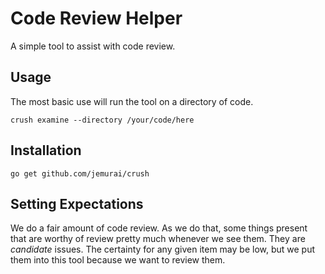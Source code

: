 # Code Review Helper

A simple tool to assist with code review.

## Usage

The most basic use will run the tool on a directory of code.

`crush examine --directory /your/code/here`

## Installation

`go get github.com/jemurai/crush`

## Setting Expectations

We do a fair amount of code review.  As we do that, some things present
that are worthy of review pretty much whenever we see them.  They are
_candidate_ issues.  The certainty for any given item may be low, but we
put them into this tool because we want to review them.

